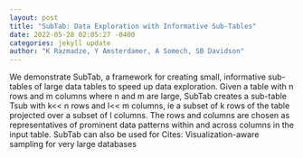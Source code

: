 ```yaml
--- 
layout: post 
title: "SubTab: Data Exploration with Informative Sub-Tables" 
date: 2022-05-28 02:05:27 -0400 
categories: jekyll update 
author: "K Razmadze, Y Amsterdamer, A Somech, SB Davidson" 
--- 
```

We demonstrate SubTab, a framework for creating small, informative sub-tables of large data tables to speed up data exploration. Given a table with n rows and m columns where n and m are large, SubTab creates a sub-table Tsub with k<< n rows and l<< m columns, ie a subset of k rows of the table projected over a subset of l columns. The rows and columns are chosen as representatives of prominent data patterns within and across columns in the input table. SubTab can also be used for Cites: Visualization-aware sampling for very large databases